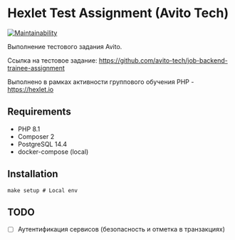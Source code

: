 # Hexlet Test Assignment (Avito Tech)

[![Maintainability](https://api.codeclimate.com/v1/badges/c9400612a9ad6da2d8e1/maintainability)](https://codeclimate.com/github/funkylen/hexlet-test-assignment-avito/maintainability)

Выполнение тестового задания Avito. 

Ссылка на тестовое задание: https://github.com/avito-tech/job-backend-trainee-assignment

Выполнено в рамках активности группового обучения PHP - https://hexlet.io

## Requirements

* PHP 8.1
* Composer 2
* PostgreSQL 14.4
* docker-compose (local)

## Installation

```shell
make setup # Local env
```

## TODO

- [ ] Аутентификация сервисов (безопасность и отметка в транзакциях)
